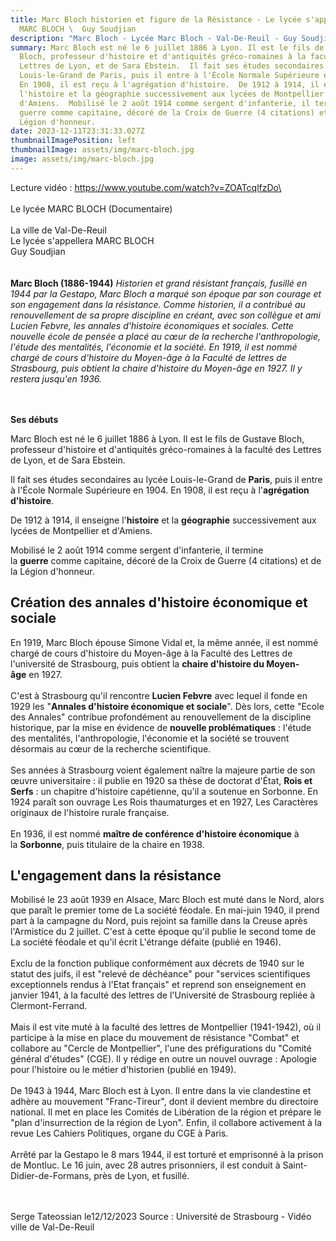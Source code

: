 ```yaml
---
title: Marc Bloch historien et figure de la Résistance - Le lycée s'appellera
  MARC BLOCH \  Guy Soudjian
description: "Marc Bloch - Lycée Marc Bloch - Val-De-Reuil - Guy Soudjian - "
summary: Marc Bloch est né le 6 juillet 1886 à Lyon. Il est le fils de Gustave
  Bloch, professeur d'histoire et d'antiquités gréco-romaines à la faculté des
  Lettres de Lyon, et de Sara Ebstein.  Il fait ses études secondaires au lycée
  Louis-le-Grand de Paris, puis il entre à l'École Normale Supérieure en 1904.
  En 1908, il est reçu à l'agrégation d'histoire.  De 1912 à 1914, il enseigne
  l'histoire et la géographie successivement aux lycées de Montpellier et
  d'Amiens.  Mobilisé le 2 août 1914 comme sergent d'infanterie, il termine la
  guerre comme capitaine, décoré de la Croix de Guerre (4 citations) et de la
  Légion d'honneur.
date: 2023-12-11T23:31:33.027Z
thumbnailImagePosition: left
thumbnailImage: assets/img/marc-bloch.jpg
image: assets/img/marc-bloch.jpg
---
```

Lecture vidéo :  https://www.youtube.com/watch?v=ZOATcqlfzDo\
\
\
Le lycée MARC BLOCH (Documentaire)\
\
La ville de Val-De-Reuil \
Le lycée s'appellera MARC BLOCH \
 Guy Soudjian \
\
\
**Marc Bloch (1886-1944)**  *Historien et grand résistant français, fusillé en 1944 par la Gestapo, Marc Bloch a marqué son époque par son courage et son engagement dans la résistance. Comme historien, il a contribué au renouvellement de sa propre discipline en créant, avec son collègue et ami Lucien Febvre, les annales d'histoire économiques et sociales. Cette nouvelle école de pensée a placé au cœur de la recherche l'anthropologie, l'étude des mentalités, l'économie et la société. En 1919, il est nommé chargé de cours d'histoire du Moyen-âge à la Faculté de lettres de Strasbourg, puis obtient la chaire d'histoire du Moyen-âge en 1927. Il y restera jusqu'en 1936.*  

\
\
**Ses débuts**

Marc Bloch est né le 6 juillet 1886 à Lyon. Il est le fils de Gustave Bloch, professeur d'histoire et d'antiquités gréco-romaines à la faculté des Lettres de Lyon, et de Sara Ebstein.

Il fait ses études secondaires au lycée Louis-le-Grand de **Paris**, puis il entre à l'École Normale Supérieure en 1904. En 1908, il est reçu à l'**agrégation d'histoire**.

De 1912 à 1914, il enseigne l'**histoire** et la **géographie** successivement aux lycées de Montpellier et d'Amiens.

Mobilisé le 2 août 1914 comme sergent d'infanterie, il termine la **guerre** comme capitaine, décoré de la Croix de Guerre (4 citations) et de la Légion d'honneur.

## **Création des annales d'histoire économique et sociale**

En 1919, Marc Bloch épouse Simone Vidal et, la même année, il est nommé chargé de cours d'histoire du Moyen-âge à la Faculté des Lettres de l'université de Strasbourg, puis obtient la **chaire d'histoire du Moyen-âge** en 1927.\
\
C'est à Strasbourg qu'il rencontre **Lucien Febvre** avec lequel il fonde en 1929 les "**Annales d'histoire économique et sociale**". Dès lors, cette "Ecole des Annales" contribue profondément au renouvellement de la discipline historique, par la mise en évidence de **nouvelle problématiques** : l'étude des mentalités, l'anthropologie, l'économie et la société se trouvent désormais au cœur de la recherche scientifique.\
\
Ses années à Strasbourg voient également naître la majeure partie de son œuvre universitaire : il publie en 1920 sa thèse de doctorat d'État, **Rois et Serfs** : un chapitre d'histoire capétienne, qu'il a soutenue en Sorbonne. En 1924 paraît son ouvrage Les Rois thaumaturges et en 1927, Les Caractères originaux de l'histoire rurale française.\
\
En 1936, il est nommé **maître de conférence d'histoire économique** à la **Sorbonne**, puis titulaire de la chaire en 1938.

## **L'engagement dans la résistance**

Mobilisé le 23 août 1939 en Alsace, Marc Bloch est muté dans le Nord, alors que paraît le premier tome de La société féodale. En mai-juin 1940, il prend part à la campagne du Nord, puis rejoint sa famille dans la Creuse après l'Armistice du 2 juillet. C'est à cette époque qu'il publie le second tome de La société féodale et qu'il écrit L'étrange défaite (publié en 1946).\
\
Exclu de la fonction publique conformément aux décrets de 1940 sur le statut des juifs, il est "relevé de déchéance" pour "services scientifiques exceptionnels rendus à l'Etat français" et reprend son enseignement en janvier 1941, à la faculté des lettres de l'Université de Strasbourg repliée à Clermont-Ferrand.\
\
Mais il est vite muté à la faculté des lettres de Montpellier (1941-1942), où il participe à la mise en place du mouvement de résistance "Combat" et collabore au "Cercle de Montpellier", l'une des préfigurations du "Comité général d'études" (CGE). Il y rédige en outre un nouvel ouvrage : Apologie pour l'histoire ou le métier d'historien (publié en 1949).\
\
De 1943 à 1944, Marc Bloch est à Lyon. Il entre dans la vie clandestine et adhère au mouvement "Franc-Tireur", dont il devient membre du directoire national. Il met en place les Comités de Libération de la région et prépare le "plan d'insurrection de la région de Lyon". Enfin, il collabore activement à la revue Les Cahiers Politiques, organe du CGE à Paris.\
\
Arrêté par la Gestapo le 8 mars 1944, il est torturé et emprisonné à la prison de Montluc. Le 16 juin, avec 28 autres prisonniers, il est conduit à Saint-Didier-de-Formans, près de Lyon, et fusillé.

\
\
Serge Tateossian le12/12/2023 Source : Université de Strasbourg  - Vidéo ville de Val-De-Reuil